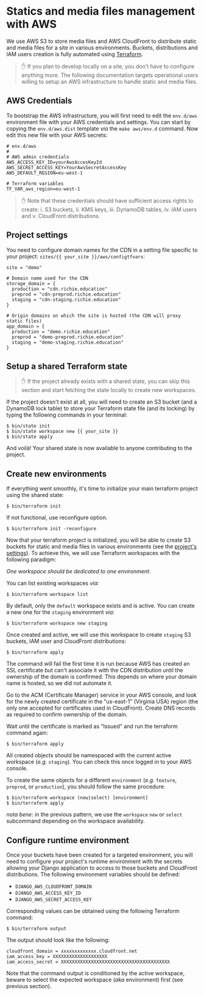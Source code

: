 # Statics and media files management with AWS

We use AWS S3 to store media files and AWS CloudFront to distribute static
and media files for a site in various environments. Buckets, distributions
and IAM users creation is fully automated using
[Terraform](https://www.terraform.io/).

> ✋ If you plan to develop locally on a site, you don't have to configure
> anything more. The following documentation targets operational users willing
> to setup an AWS infrastructure to handle static and media files.

## AWS Credentials

To bootstrap the AWS infrastructure, you will first need to edit the `env.d/aws`
environment file with your AWS credentials and settings. You can start by
copying the `env.d/aws.dist` template _via_ the `make aws/env.d` command. Now
edit this new file with your AWS secrets:

```
# env.d/aws
#
# AWS admin credentials
AWS_ACCESS_KEY_ID=yourAwsAccesKeyId
AWS_SECRET_ACCESS_KEY=YourAwsSecretAccessKey
AWS_DEFAULT_REGION=eu-west-1

# Terraform variables
TF_VAR_aws_region=eu-west-1
```

> ✋ Note that these credentials should have sufficient access rights to create:
> i. S3 buckets, ii. KMS keys, iii. DynamoDB tables, iv. IAM users and v.
> CloudFront distributions.

## Project settings

You need to configure domain names for the CDN in a setting file specific to
your project: `sites/{{ your_site }}/aws/configtfvars`:

```
site = "demo"

# Domain name used for the CDN
storage_domain = {
  production = "cdn.richie.education"
  preprod = "cdn-preprod.richie.education"
  staging = "cdn-staging.richie.education"
}

# Origin domains on which the site is hosted (the CDN will proxy static files)
app_domain = {
  production = "demo.richie.education"
  preprod = "demo-preprod.richie.education"
  staging = "demo-staging.richie.education"
}
```

## Setup a shared Terraform state

> ✋ If the project already exists with a shared state, you can skip this
> section and start fetching the state locally to create new workspaces.

If the project doesn't exist at all, you will need to create an S3 bucket (and
a DynamoDB lock table) to store your Terraform state file (and its locking) by
typing the following commands in your terminal:

```
$ bin/state init
$ bin/state workspace new {{ your_site }}
$ bin/state apply
```

And voilà! Your shared state is now available to anyone contributing to the
project.

## Create new environments

If everything went smoothly, it's time to initialize your main terraform
project using the shared state:

```
$ bin/terraform init
```
If not functional, use reconfigure option.
```
$ bin/terraform init -reconfigure
```

Now that your terraform project is initialized, you will be able to create S3
buckets for static and media files in various environments (see the [project's
settings](../src/backend/funmooc/settings.py)). To achieve this, we will use
Terraform workspaces with the following paradigm:

_One workspace should be dedicated to one environment_.

You can list existing workspaces _via_:

```
$ bin/terraform workspace list
```

By default, only the `default` workspace exists and is active. You can create
a new one for the `staging` environment _via_:

```
$ bin/terraform workspace new staging
```

Once created and active, we will use this workspace to create `staging` S3
buckets, IAM user and CloudFront distributions:

```
$ bin/terraform apply
```

The command will fail the first time it is run because AWS has created an SSL
certificate but can't associate it with the CDN distribution until the
ownership of the domain is confirmed. This depends on where your domain name
is hosted, so we did not automate it.

Go to the ACM (Certificate Manager) service in your AWS console, and look for
the newly created certificate in the "us-east-1" (Virginia USA) region (the
only one accepted for certificates used in CloudFront). Create DNS records as
required to confirm ownership of the domain.

Wait until the certificate is marked as "Issued" and run the terraform command
again:

```
$ bin/terraform apply
```

All created objects should be namespaced with the current active workspace
(_e.g._ `staging`). You can check this once logged in to your AWS console.

To create the same objects for a different `environment` (_e.g._ `feature`,
`preprod`, or `production`), you should follow the same procedure:

```
$ bin/terraform workspace (new|select) [environment]
$ bin/terraform apply
```

_nota bene_: in the previous pattern, we use the `workspace` `new` or `select`
subcommand depending on the workspace availability.

## Configure runtime environment

Once your buckets have been created for a targeted environment, you will need
to configure your project's runtime environment with the secrets allowing your
Django application to access to those buckets and CloudFront distributions.
The following environment variables should be defined:

- `DJANGO_AWS_CLOUDFRONT_DOMAIN`
- `DJANGO_AWS_ACCESS_KEY_ID`
- `DJANGO_AWS_SECRET_ACCESS_KEY`

Corresponding values can be obtained using the following Terraform command:

```
$ bin/terraform output
```

The output should look like the following:

```
cloudfront_domain = xxxxxxxxxxxxx.cloudfront.net
iam_access_key = XXXXXXXXXXXXXXXXXXXX
iam_access_secret = XXXXXXXXXXXXXXXXXXXXXXXXXXXXXXXXXXXXXXXX
```

Note that the command output is conditioned by the active workspace, beware to
select the expected workspace (_aka_ environment) first (see previous section).
